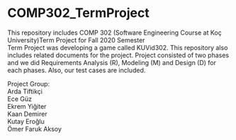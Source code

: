 # COMP302_TermProject
 This repository includes COMP 302 (Software Engineering Course at Koç University)Term Project for Fall 2020 Semester\
 Term Project was developing a game called KUVid302.
 This repository also includes related documents for the project. Project consisted of two phases and we did Requirements Analysis (R), Modeling (M) and Design (D) for each phases. Also, our test cases are included.
 
Project Group:\
Arda Tiftikçi\
Ece Güz\
Ekrem Yiğiter\
Kaan Demirer\
Kutay Eroğlu\
Ömer Faruk Aksoy
